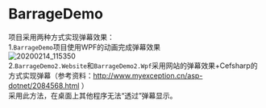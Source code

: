 # BarrageDemo
项目采用两种方式实现弹幕效果：     
1.`BarrageDemo`项目使用WPF的动画完成弹幕效果           
![20200214_115350](https://user-images.githubusercontent.com/19277908/74500485-f185b780-4ede-11ea-93b3-a048316302bd.gif)     
2.`BarrageDemo2.Website`和`BarrageDemo2.Wpf`采用网站的弹幕效果+Cefsharp的方式实现弹幕（参考资料：http://www.myexception.cn/asp-dotnet/2084568.html ）        
采用此方法，在桌面上其他程序无法“透过”弹幕显示。      
